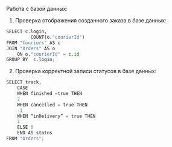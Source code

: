 Работа с базой данных:
1. Проверка отображения созданного заказа в базе данных:

```python
SELECT c.login,
		 COUNT(o."courierId")
FROM "Couriers" AS c
JOIN "Orders" AS o
	ON o."courierId" = c.id
GROUP BY  c.login;
```

2. Проверка корректной записи статусов в базе данных: 
```python 
SELECT track,
	CASE
	WHEN finished =true THEN
	2
	WHEN cancelled = true THEN
	-1
	WHEN “inDelivery” = true THEN
	1
	ELSE 0
	END AS status
FROM "Orders";
```

